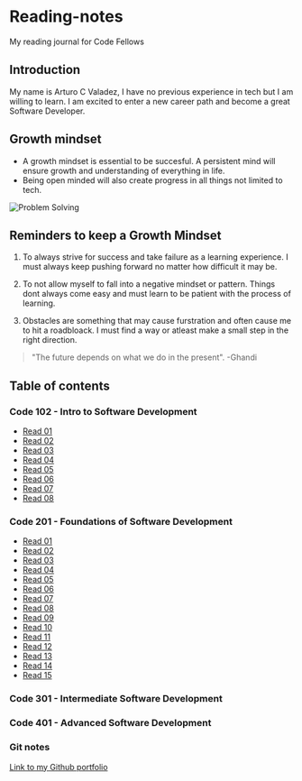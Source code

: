 # Reading-notes

My reading journal for Code Fellows

## Introduction

My name is Arturo C Valadez, I have no previous experience in tech but I am willing to learn. I am excited to enter a new career path and become a great Software Developer.

## Growth mindset

- A growth mindset is essential to be succesful. A persistent mind will ensure growth and understanding of everything in life.
- Being open minded will also create progress in all things not limited to tech.

![Problem Solving](https://images.unsplash.com/photo-1612933510543-5b442296703b?ixlib=rb-4.0.3&ixid=MnwxMjA3fDB8MHxwaG90by1wYWdlfHx8fGVufDB8fHx8&auto=format&fit=crop&w=764&q=80)

## Reminders to keep a Growth Mindset

1. To always strive for success and take failure as a learning experience. I must always keep pushing forward no matter how difficult it may be.

2. To not allow myself to fall into a negative mindset or pattern. Things dont always come easy and must learn to be patient with the process of learning.

3. Obstacles are something that may cause furstration and often cause me to hit a roadbloack. I must find a way or atleast make a small step in the right direction.

> "The future depends on what we do in the present".
> -Ghandi

## Table of contents

### Code 102 - Intro to Software Development

- [Read 01](102/Class1notes.md)
- [Read 02](102/Class2notes.md)
- [Read 03](102/Class3notes.md)
- [Read 04](102/Class4notes.md)
- [Read 05](102/Class5notes.md)
- [Read 06](102/Class6notes.md)
- [Read 07](102/Class7notes.md)
- [Read 08](102/Class8notes.md)

### Code 201 - Foundations of Software Development

- [Read 01](class01.md)
- [Read 02](class-02.md)
- [Read 03](class-03.md)
- [Read 04](class-04.md)
- [Read 05](class-05.md)
- [Read 06](class-06.md)
- [Read 07](class-07.md)
- [Read 08](class-08.md)
- [Read 09](class-09.md)
- [Read 10](class-10.md)
- [Read 11](class-11.md)
- [Read 12](class-12.md)
- [Read 13](class-13.md)
- [Read 14](class-14.md)
- [Read 15](class-15.md)

### Code 301 - Intermediate Software Development

### Code 401 - Advanced Software Development

### Git notes

[Link to my Github portfolio](https://github.com/arturovaladez1)
